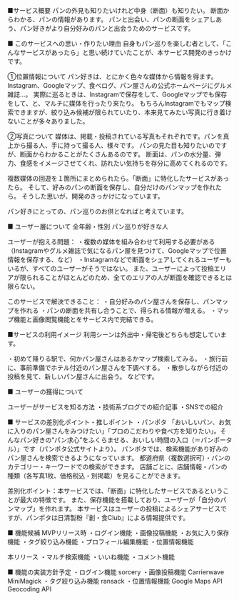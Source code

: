 ■サービス概要
パンの外見も知りたいけれど中身（断面）も知りたい。
断面からわかる、パンの情報があります。
パンと出会い、パンの断面をシェアしあう、パン好きがより自分好みのパンと出会うためのサービスです。

■ このサービスへの思い・作りたい理由
自身もパン巡りを楽しむ者として、「こんなサービスがあったら」と思い続けていたことが、本サービス開発のきっかけです。

①位置情報について
パン好きは、とにかく色々な媒体から情報を得ます。
Instagram、Googleマップ、食べログ、パン屋さんの公式ホームページにグルメ雑誌…。
実際に巡るときは、Instagramで保存をして、Googleマップでも保存をして、と、マルチに媒体を行ったり来たり。
もちろんInstagramでもマップ検索できますが、絞り込み候補が限られていたり、本来見てみたい写真に行き着けないことが多々ありました。

②写真について
媒体は、掲載・投稿されている写真もそれぞれです。パンを真上から撮る人、手に持って撮る人、様々です。
パンの見た目も知りたいのですが、断面からわかることがたくさんあるのです。
断面は、パンの水分量、弾力、食感をイメージさせてくれ、訪れたい気持ちを存分に高めてくれるのです。

複数媒体の回遊を１箇所にまとめられたら。「断面」に特化したサービスがあったら。
そして、好みのパンの断面を保存し、自分だけのパンマップを作れたら。
そうした思いが、開発のきっかけになっています。

パン好きにとっての、パン巡りのお供となればと考えています。

■ ユーザー層について
全年齢・性別
パン巡りが好きな人

ユーザーが抱える問題：
・複数の媒体を組み合わせて利用する必要がある（Instagramやグルメ雑誌で気になるパン屋を見つけて、Googleマップで位置情報を保存する、など）
・Instagramなどで断面をシェアしてくれるユーザーもいるが、すべてのユーザーがそうではない。
また、ユーザーによって投稿エリアが限られることがほとんどのため、全てのエリアの人が断面を確認できるとは限らない。

このサービスで解決できること：
・自分好みのパン屋さんを保存し、パンマップを作れる
・パンの断面を共有し合うことで、得られる情報が増える。
・マップ機能と画像閲覧機能とをサービス内で完結できる。

■サービスの利用イメージ
利用シーンは外出中・帰宅後どちらも想定しています。

・初めて降りる駅で、何かパン屋さんはあるかマップ検索してみる。
・旅行前に、事前準備でホテル付近のパン屋さんを下調べする。
・散歩しながら付近の投稿を見て、新しいパン屋さんに出会う。
などです。

■ ユーザーの獲得について

ユーザーがサービスを知る方法
・技術系ブログでの紹介記事
・SNSでの紹介

■ サービスの差別化ポイント・推しポイント
・パンポタ
「おいしいパン、お気に入りのパン屋さんをみつけたい」「プロのこだわりや食べ方を知りたい」。そんなパン好きの“パン求心”をふくらませる、おいしい時間の入口（＝パンポータル）」です（パンポタ公式サイトより）。
パンポタでは、検索機能があり好みのパン屋さんを検索できるようになっています。
都道府県（複数選択可）・パンのカテゴリー・キーワードでの検索ができます。
店舗ごとに、店舗情報・パンの種類（各写真1枚、価格税込・別掲載）を見ることができます。

差別化ポイント：本サービスでは、「断面」に特化したサービスであるということが最大の特徴です。
また、保存機能を搭載しており、ユーザーが「自分のパンマップ」を作れます。
本サービスはユーザーの投稿によるシェアサービスですが、パンポタは日清製粉『創・食Club』による情報提供です。

■ 機能候補
MVPリリース時
・ログイン機能
・画像投稿機能
・お気に入り保存機能
・タグ絞り込み機能
・プロフィール編集機能
・位置情報機能

本リリース
・マルチ検索機能
・いいね機能
・コメント機能

■ 機能の実装方針予定
・ログイン機能
sorcery
・画像投稿機能
Carrierwave
MiniMagick
・タグ絞り込み機能
ransack
・位置情報機能
Google Maps API
Geocoding API